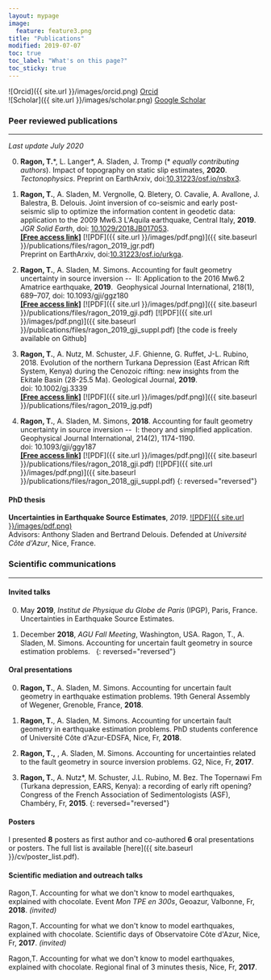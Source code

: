 ```yaml
---
layout: mypage
image:
  feature: feature3.png
title: "Publications"
modified: 2019-07-07
toc: true
toc_label: "What's on this page?"
toc_sticky: true
---
```


![Orcid]({{ site.url }}/images/orcid.png) [Orcid](http://orcid.org/0000-0002-1276-1910)   
![Scholar]({{ site.url }}/images/scholar.png) [Google Scholar](https://scholar.google.ca/citations?user=v_X3_GoAAAAJ&hl=en)  
 
 
### Peer reviewed publications  
----

*Last update July 2020*

0. **Ragon, T.**\*, L. Langer\*, A. Sladen, J. Tromp (\* *equally contributing authors*). Impact of topography on static slip estimates, **2020**. *Tectonophysics*.
Preprint on EarthArxiv, doi:[10.31223/osf.io/nsbx3](https://doi.org/10.31223/osf.io/nsbx3).  

0. **Ragon, T.**, A. Sladen, M. Vergnolle, Q. Bletery, O. Cavalie, A. Avallone, J. Balestra, B. Delouis. Joint inversion of co-seismic and early post-seismic slip to optimize the information content in geodetic data: application to the 2009 Mw6.3 L'Aquila earthquake, Central Italy, **2019**. *JGR Solid Earth*, doi: [10.1029/2018JB017053](https://doi.org/10.1029/2018JB017053).  
[**[Free access link]**](https://agupubs.onlinelibrary.wiley.com/doi/epdf/10.1029/2018JB017053)  [![PDF]({{ site.url }}/images/pdf.png)]({{ site.baseurl }}/publications/files/ragon_2019_jgr.pdf)  
Preprint on EarthArxiv, doi:[10.31223/osf.io/urkga](https://eartharxiv.org/urkga/).

0. **Ragon, T.**, A. Sladen, M. Simons. Accounting for fault geometry uncertainty in source inversion --  II: Application to the 2016 Mw6.2 Amatrice earthquake, **2019**.  Geophysical Journal International, 218(1), 689–707, doi: 10.1093/gji/ggz180  
[**[Free access link]**](https://agupubs.onlinelibrary.wiley.com/doi/epdf/10.1029/2018JB017053)  [![PDF]({{ site.url }}/images/pdf.png)]({{ site.baseurl }}/publications/files/ragon_2019_gji.pdf)  [![PDF]({{ site.url }}/images/pdf.png)]({{ site.baseurl }}/publications/files/ragon_2019_gji_suppl.pdf)  [the code is freely available on Github]

0. **Ragon, T.**, A. Nutz, M. Schuster, J.F. Ghienne, G. Ruffet, J-L. Rubino, 2018. Evolution of the northern Turkana Depression (East African Rift System, Kenya) during the Cenozoic rifting: new insights from the Ekitale Basin (28-25.5 Ma). Geological Journal, **2019**. doi: 10.1002/gj.3339  
[**[Free access link]**](https://agupubs.onlinelibrary.wiley.com/doi/epdf/10.1029/2018JB017053)  [![PDF]({{ site.url }}/images/pdf.png)]({{ site.baseurl }}/publications/files/ragon_2019_jg.pdf)

0. **Ragon, T.**, A. Sladen, M. Simons, **2018**. Accounting for fault geometry uncertainty in source inversion --  I: theory and simplified application. Geophysical Journal International, 214(2), 1174-1190. doi: 10.1093/gji/ggy187  
[**[Free access link]**](https://agupubs.onlinelibrary.wiley.com/doi/epdf/10.1029/2018JB017053)  [![PDF]({{ site.url }}/images/pdf.png)]({{ site.baseurl }}/publications/files/ragon_2018_gji.pdf)  [![PDF]({{ site.url }}/images/pdf.png)]({{ site.baseurl }}/publications/files/ragon_2018_gji_suppl.pdf)
{: reversed="reversed"}


#### PhD thesis

**Uncertainties in Earthquake Source Estimates**, *2019*. [![PDF]({{ site.url }}/images/pdf.png)](https://tel.archives-ouvertes.fr/tel-02271745/document)  
Advisors: Anthony Sladen and Bertrand Delouis. Defended at *Université Côte d'Azur*, Nice, France.

### Scientific communications  
----

#### Invited talks

0. May **2019**, *Institut de Physique du Globe de Paris* (IPGP), Paris, France. Uncertainties in Earthquake Source Estimates.

0. December **2018**, *AGU Fall Meeting*, Washington, USA. Ragon, T., A. Sladen, M. Simons. Accounting for uncertain fault geometry in source estimation problems.  
{: reversed="reversed"}


#### Oral presentations

0. **Ragon, T.**, A. Sladen, M. Simons. Accounting for uncertain fault geometry in earthquake estimation problems. 19th General Assembly of Wegener, Grenoble, France, **2018**.

0. **Ragon, T.**, A. Sladen, M. Simons. Accounting for uncertain fault geometry in earthquake estimation problems. PhD students conference of Université Côte d'Azur-EDSFA, Nice, Fr, **2018**.

0. **Ragon, T.,** , A. Sladen, M. Simons. Accounting for uncertainties related to the fault geometry in source inversion problems. G2, Nice, Fr, **2017**.

0. **Ragon, T.**, A. Nutz*, M. Schuster, J.L. Rubino, M. Bez. The Topernawi Fm (Turkana depression, EARS, Kenya): a recording of early rift opening? Congress of the French Association of Sedimentologists (ASF), Chambéry, Fr, **2015**.
{: reversed="reversed"}


#### Posters

I presented **8** posters as first author and co-authored **6** oral presentations or posters.
The full list is available [here]({{ site.baseurl }}/cv/poster_list.pdf).


#### Scientific mediation and outreach talks

Ragon,T. Accounting for what we don't know to model earthquakes, explained with chocolate. Event *Mon TPE en 300s*, Geoazur, Valbonne, Fr, **2018**. *(invited)*

Ragon,T. Accounting for what we don't know to model earthquakes, explained with chocolate. Scientific days of Observatoire Côte d'Azur, Nice, Fr, **2017**. *(invited)*

Ragon,T. Accounting for what we don't know to model earthquakes, explained with chocolate. Regional final of 3 minutes thesis, Nice, Fr, **2017**.